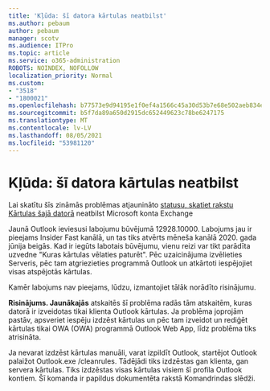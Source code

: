 ```yaml
---
title: 'Kļūda: šī datora kārtulas neatbilst'
ms.author: pebaum
author: pebaum
manager: scotv
ms.audience: ITPro
ms.topic: article
ms.service: o365-administration
ROBOTS: NOINDEX, NOFOLLOW
localization_priority: Normal
ms.custom:
- "3518"
- "1800021"
ms.openlocfilehash: b77573e9d94195e1f0ef4a1566c45a30d53b7e68e502aeb834e2ca5b9e6c5c76
ms.sourcegitcommit: b5f7da89a650d2915dc652449623c78be6247175
ms.translationtype: MT
ms.contentlocale: lv-LV
ms.lasthandoff: 08/05/2021
ms.locfileid: "53981120"
---
```

# <a name="error-the-rules-on-this-computer-do-not-match"></a>Kļūda: šī datora kārtulas neatbilst

Lai skatītu šīs zināmās problēmas atjaunināto [statusu, skatiet rakstu Kārtulas šajā datorā](https://support.office.com/article/d032e037-b224-429e-b325-633afde9b5f0) neatbilst Microsoft konta Exchange

Jaunā Outlook ieviesusi labojumu būvējumā 12928.10000. Labojums jau ir pieejams Insider Fast kanālā, un tas tiks atvērts mēneša kanālā 2020. gada jūnija beigās. Kad ir iegūts labotais būvējumu, vienu reizi var tikt parādīta uzvedne "Kuras kārtulas vēlaties paturēt". Pēc uzaicinājuma izvēlieties Serveris, pēc tam atgriezieties programmā Outlook un atkārtoti iespējojiet visas atspējotās kārtulas.

Kamēr labojums nav pieejams, lūdzu, izmantojiet tālāk norādīto risinājumu.

**Risinājums. Jaunākajās** atskaitēs šī problēma radās tām atskaitēm, kuras datorā ir izveidotas tikai klienta Outlook kārtulas. Ja problēma joprojām pastāv, apsveriet iespēju izdzēst kārtulas un pēc tam izveidot un rediģēt kārtulas tikai OWA (OWA) programmā Outlook Web App, līdz problēma tiks atrisināta.

Ja nevarat izdzēst kārtulas manuāli, varat izpildīt Outlook, startējot Outlook palaižot Outlook.exe /cleanrules. Tādējādi tiks izdzēstas gan klienta, gan servera kārtulas. Tiks izdzēstas visas kārtulas visiem šī profila Outlook kontiem. Šī komanda ir papildus dokumentēta rakstā Komandrindas slēdži.

